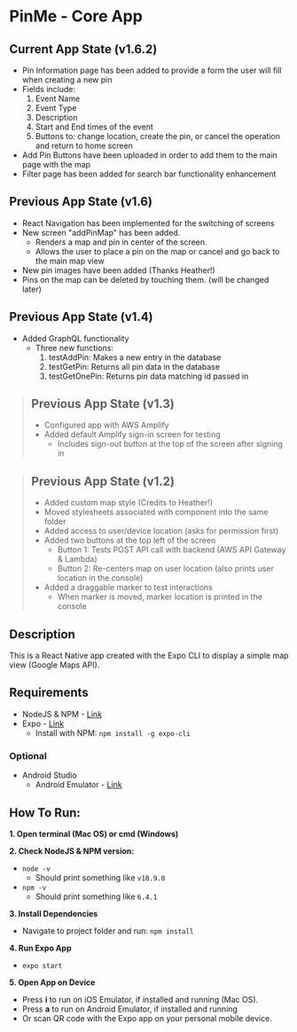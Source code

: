 # PinMe - Core App


## Current App State (v1.6.2)
 - Pin Information page has been added to provide a form the user will fill when creating a new pin
 - Fields include:
     1. Event Name
     2. Event Type
     3. Description
     4. Start and End times of the event
     5. Buttons to: change location, create the pin, or cancel the operation and return to home screen
 - Add Pin Buttons have been uploaded in order to add them to the main page with the map
 - Filter page has been added for search bar functionality enhancement
## Previous App State (v1.6)
 - React Navigation has been implemented for the switching of screens
 - New screen "addPinMap" has been added.
   - Renders a map and pin in center of the screen.
   - Allows the user to place a pin on the map or cancel and go back to the main map view
 - New pin images have been added (Thanks Heather!)
 - Pins on the map can be deleted by touching them. (will be changed later)
## Previous App State (v1.4)
 - Added GraphQL functionality
   - Three new functions:
     1. testAddPin: Makes a new entry in the database
     2. testGetPin: Returns all pin data in the database
     3. testGetOnePin: Returns pin data matching id passed in

> ## Previous App State (v1.3)
> - Configured app with AWS Amplify
> - Added default Amplify sign-in screen for testing
>   - Includes sign-out button at the top of the screen after signing in

> ## Previous App State (v1.2)
> - Added custom map style (Credits to Heather!)
> - Moved stylesheets associated with component into the same folder
> - Added access to user/device location (asks for permission first)
> - Added two buttons at the top left of the screen
>   - Button 1: Tests POST API call with backend (AWS API Gateway & Lambda)
>   - Button 2: Re-centers map on user location (also prints user location in the console)
> - Added a draggable marker to test interactions
>   - When marker is moved, marker location is printed in the console


## Description

This is a React Native app created with the Expo CLI to display a simple map view (Google Maps API).

## Requirements
* NodeJS & NPM - [Link](https://nodejs.org/en/)
* Expo - [Link](https://expo.io/)
  - Install with NPM: `npm install -g expo-cli`

### Optional
* Android Studio
  - Android Emulator - [Link](https://developer.android.com/studio/run/managing-avds)


## How To Run:
**1. Open terminal (Mac OS) or cmd (Windows)**  

**2. Check NodeJS & NPM version:**
* `node -v`
  - Should print something like `v10.9.0`
* `npm -v`
  - Should print something like `6.4.1`

**3. Install Dependencies**
* Navigate to project folder and run: `npm install`

**4. Run Expo App**
* `expo start`  

**5. Open App on Device**
* Press **i** to run on iOS Emulator, if installed and running (Mac OS).
* Press **a** to run on Android Emulator, if installed and running
* Or scan QR code with the Expo app on your personal mobile device.
